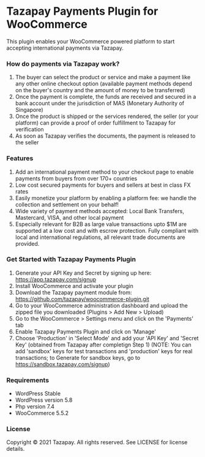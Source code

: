 # Tazapay Payments Plugin for WooCommerce

This plugin enables your WooCommerce powered platform to start accepting international payments via Tazapay.

### How do payments via Tazapay work?
1. The buyer can select the product or service and make a payment like any other online checkout option (available payment methods depend on the buyer's country and the amount of money to be transferred)
2. Once the payment is complete, the funds are received and secured in a bank account under the jurisdiction of MAS (Monetary Authority of Singapore)
3. Once the product is shipped or the services rendered, the seller (or your platform) can provide a proof of order fulfillment to Tazapay for verification
4. As soon as Tazapay verifies the documents, the payment is released to the seller

### Features
1. Add an international payment method to your checkout page to enable payments from buyers from over 170+ countries
2. Low cost secured payments for buyers and sellers at best in class FX rates
3. Easily monetize your platform by enabling a platform fee: we handle the collection and settlement on your behalf!
4. Wide variety of payment methods accepted: Local Bank Transfers, Mastercard, VISA, and other local payment
5. Especially relevant for B2B as large value transactions upto $1M are supported at a low cost and with escrow protection. Fully compliant with local and international regulations, all relevant trade documents are provided.

### Get Started with Tazapay Payments Plugin
1. Generate your API Key and Secret by signing up here: https://app.tazapay.com/signup
2. Install WooCommerce and activate your plugin
3. Download the Tazapay payment module from: https://github.com/tazapay/woocommerce-plugin.git
4. Go to your WooCommerce administration dashboard and upload the zipped file you downloaded (Plugins > Add New > Upload)
5. Go to the WooCommerce > Settings menu and click on the 'Payments' tab 
6. Enable Tazapay Payments Plugin and click on 'Manage'
7. Choose 'Production' in 'Select Mode' and add your 'API Key' and 'Secret Key' (obtained from Tazapay after completign Step 1) (NOTE: You can add 'sandbox' keys for test transactions and 'production' keys for real transactions; to Generate for sandbox keys, go to https://sandbox.tazapay.com/signup)

### Requirements
- WordPress Stable
- WordPress version 5.8
- Php version 7.4
- WooCommerce 5.5.2

### License
Copyright © 2021 Tazapay. All rights reserved. See LICENSE for license details.
